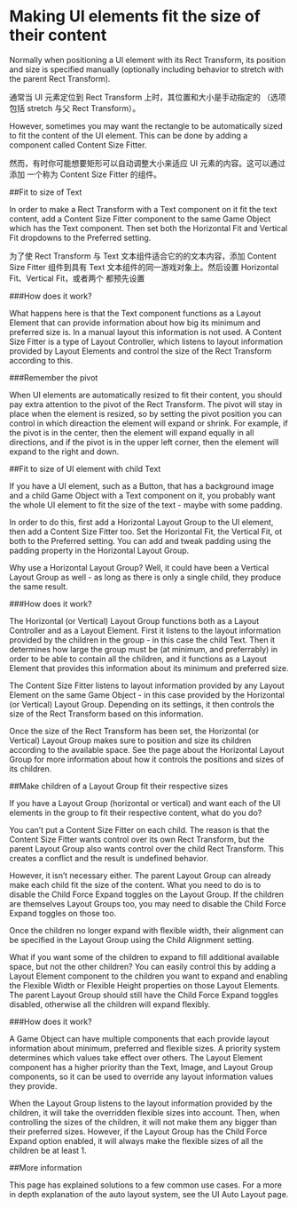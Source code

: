 # Making UI elements fit the size of their content

Normally when positioning a UI element with its Rect Transform, its position and size is specified manually (optionally including behavior to stretch with the parent Rect Transform).

通常当 UI 元素定位到 Rect Transform 上时，其位置和大小是手动指定的 （选项包括 stretch 与父 Rect Transform）。

However, sometimes you may want the rectangle to be automatically sized to fit the content of the UI element. This can be done by adding a component called Content Size Fitter.

然而，有时你可能想要矩形可以自动调整大小来适应 UI 元素的内容。这可以通过添加 一个称为 Content Size Fitter 的组件。

##Fit to size of Text

In order to make a Rect Transform with a Text component on it fit the text content, add a Content Size Fitter component to the same Game Object which has the Text component. Then set both the Horizontal Fit and Vertical Fit dropdowns to the Preferred setting.

为了使 Rect Transform 与 Text 文本组件适合它的的文本内容，添加 Content Size Fitter 组件到具有 Text 文本组件的同一游戏对象上。然后设置 Horizontal Fit、Vertical Fit，或者两个 都预先设置

###How does it work?

What happens here is that the Text component functions as a Layout Element that can provide information about how big its minimum and preferred size is. In a manual layout this information is not used. A Content Size Fitter is a type of Layout Controller, which listens to layout information provided by Layout Elements and control the size of the Rect Transform according to this.

###Remember the pivot

When UI elements are automatically resized to fit their content, you should pay extra attention to the pivot of the Rect Transform. The pivot will stay in place when the element is resized, so by setting the pivot position you can control in which direaction the element will expand or shrink. For example, if the pivot is in the center, then the element will expand equally in all directions, and if the pivot is in the upper left corner, then the element will expand to the right and down.

##Fit to size of UI element with child Text

If you have a UI element, such as a Button, that has a background image and a child Game Object with a Text component on it, you probably want the whole UI element to fit the size of the text - maybe with some padding.

In order to do this, first add a Horizontal Layout Group to the UI element, then add a Content Size Fitter too. Set the Horizontal Fit, the Vertical Fit, ot both to the Preferred setting. You can add and tweak padding using the padding property in the Horizontal Layout Group.

Why use a Horizontal Layout Group? Well, it could have been a Vertical Layout Group as well - as long as there is only a single child, they produce the same result.

###How does it work?

The Horizontal (or Vertical) Layout Group functions both as a Layout Controller and as a Layout Element. First it listens to the layout information provided by the children in the group - in this case the child Text. Then it determines how large the group must be (at minimum, and preferrably) in order to be able to contain all the children, and it functions as a Layout Element that provides this information about its minimum and preferred size.

The Content Size Fitter listens to layout information provided by any Layout Element on the same Game Object - in this case provided by the Horizontal (or Vertical) Layout Group. Depending on its settings, it then controls the size of the Rect Transform based on this information.

Once the size of the Rect Transform has been set, the Horizontal (or Vertical) Layout Group makes sure to position and size its children according to the available space. See the page about the Horizontal Layout Group for more information about how it controls the positions and sizes of its children.

##Make children of a Layout Group fit their respective sizes

If you have a Layout Group (horizontal or vertical) and want each of the UI elements in the group to fit their respective content, what do you do?

You can’t put a Content Size Fitter on each child. The reason is that the Content Size Fitter wants control over its own Rect Transform, but the parent Layout Group also wants control over the child Rect Transform. This creates a conflict and the result is undefined behavior.

However, it isn’t necessary either. The parent Layout Group can already make each child fit the size of the content. What you need to do is to disable the Child Force Expand toggles on the Layout Group. If the children are themselves Layout Groups too, you may need to disable the Child Force Expand toggles on those too.

Once the children no longer expand with flexible width, their alignment can be specified in the Layout Group using the Child Alignment setting.

What if you want some of the children to expand to fill additional available space, but not the other children? You can easily control this by adding a Layout Element component to the children you want to expand and enabling the Flexible Width or Flexible Height properties on those Layout Elements. The parent Layout Group should still have the Child Force Expand toggles disabled, otherwise all the children will expand flexibly.

###How does it work?

A Game Object can have multiple components that each provide layout information about minimum, preferred and flexible sizes. A priority system determines which values take effect over others. The Layout Element component has a higher priority than the Text, Image, and Layout Group components, so it can be used to override any layout information values they provide.

When the Layout Group listens to the layout information provided by the children, it will take the overridden flexible sizes into account. Then, when controlling the sizes of the children, it will not make them any bigger than their preferred sizes. However, if the Layout Group has the Child Force Expand option enabled, it will always make the flexible sizes of all the children be at least 1.

##More information

This page has explained solutions to a few common use cases. For a more in depth explanation of the auto layout system, see the UI Auto Layout page.